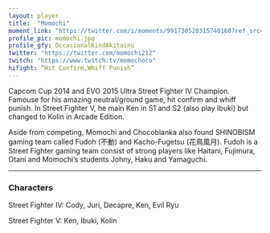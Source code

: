 ```yaml
---
layout: player
title:  "Momochi"
moment_link: "https://twitter.com/i/moments/991730520315740160?ref_src=twsrc%5Etfw"
profile_pic: momochi.jpg
profile_gfy: OccasionalKindAkitainu
twitter: "https://twitter.com/momochi212"
twitch: "https://www.twitch.tv/momochoco"
hifight: “Hit Confirm,Whiff Punish”
---
```


Capcom Cup 2014 and EVO 2015 Ultra Street Fighter IV Champion. Famouse for his amazing neutral/ground game, hit confirm and whiff punish. In Street Fighter V, he main Ken in S1 and S2 (also play Ibuki) but changed to Kolin in Arcade Edition.

Aside from competing, Momochi and Chocoblanka also found SHINOBISM gaming team called Fudoh (不動) and Kacho-Fugetsu (花鳥風月). Fudoh is a Street Fighter gaming team consist of strong players like Haitani, Fujimura, Otani and Momochi’s students Johny, Haku and Yamaguchi.


<hr/>

<h3>Characters</h3>

Street Fighter IV: Cody, Juri, Decapre, Ken, Evil Ryu

Street Fighter V: Ken, Ibuki, Kolin